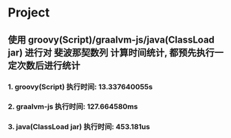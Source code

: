 # Project

## 使用 groovy(Script)/graalvm-js/java(ClassLoad jar) 进行对 斐波那契数列 计算时间统计, 都预先执行一定次数后进行统计

### 1. groovy(Script) 执行时间: 13.337640055s

### 2. graalvm-js 执行时间: 127.664580ms

### 3. java(ClassLoad jar) 执行时间: 453.181us